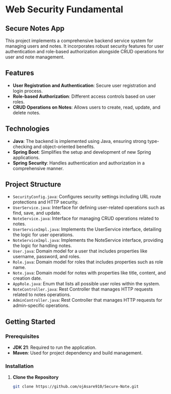 # Web Security Fundamental

## Secure Notes App
This project implements a comprehensive backend service system for managing users and notes. It incorporates robust security features for user authentication and role-based authorization alongside CRUD operations for user and note management.

## Features
- **User Registration and Authentication**: Secure user registration and login process.
- **Role-based Authorization**: Different access controls based on user roles.
- **CRUD Operations on Notes**: Allows users to create, read, update, and delete notes.

## Technologies
- **Java**: The backend is implemented using Java, ensuring strong type-checking and object-oriented benefits.
- **Spring Boot**: Simplifies the setup and development of new Spring applications.
- **Spring Security**: Handles authentication and authorization in a comprehensive manner.

## Project Structure
- `SecurityConfig.java`: Configures security settings including URL route protections and HTTP security.
- `UserService.java`: Interface for defining user-related operations such as find, save, and update.
- `NoteService.java`: Interface for managing CRUD operations related to notes.
- `UserServiceImpl.java`: Implements the UserService interface, detailing the logic for user operations.
- `NoteServiceImpl.java`: Implements the NoteService interface, providing the logic for handling notes.
- `User.java`: Domain model for a user that includes properties like username, password, and roles.
- `Role.java`: Domain model for roles that includes properties such as role name.
- `Note.java`: Domain model for notes with properties like title, content, and creation date.
- `AppRole.java`: Enum that lists all possible user roles within the system.
- `NoteController.java`: Rest Controller that manages HTTP requests related to notes operations.
- `AdminController.java`: Rest Controller that manages HTTP requests for admin-specific operations.

## Getting Started

### Prerequisites
- **JDK 21**: Required to run the application.
- **Maven**: Used for project dependency and build management.

### Installation
1. **Clone the Repository**
   ```bash
   git clone https://github.com/ojAsare910/Secure-Note.git

